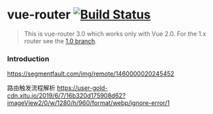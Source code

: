 # vue-router [![Build Status](https://img.shields.io/circleci/project/github/vuejs/vue-router/dev.svg)](https://circleci.com/gh/vuejs/vue-router)

> This is vue-router 3.0 which works only with Vue 2.0. For the 1.x router see the [1.0 branch](https://github.com/vuejs/vue-router/tree/1.0).

### Introduction

https://segmentfault.com/img/remote/1460000020245452

路由触发流程解析
https://user-gold-cdn.xitu.io/2019/6/7/16b320d175908d62?imageView2/0/w/1280/h/960/format/webp/ignore-error/1